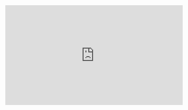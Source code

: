 ﻿<iframe width="560" height="315" src="https://www.youtube.com/embed/p8Ir9o8cHy0?list=PL1DEQjXG2xnLTuhkF9v_N50ioriwOLRFt" frameborder="0" allowfullscreen></iframe>